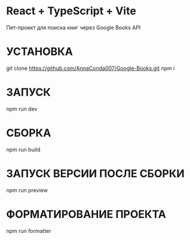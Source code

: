 # React + TypeScript + Vite

Пет-проект для поиска книг через Google Books API

# УСТАНОВКА

git clone https://github.com/AnnaConda007/Google-Books.git npm i

# ЗАПУСК

npm run dev

# СБОРКА

npm run build

# ЗАПУСК ВЕРСИИ ПОСЛЕ СБОРКИ

npm run preview

# ФОРМАТИРОВАНИЕ ПРОЕКТА

npm run formatter
